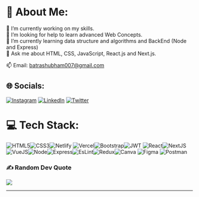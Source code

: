 <!--### Hi there 👋-->

<!--
**iamshubhambatra/iamshubhambatra** is a ✨ _special_ ✨ repository because its `README.md` (this file) appears on your GitHub profile.

Here are some ideas to get you started:

- 🔭 I’m currently working on ...
- 🌱 I’m currently learning ...
- 👯 I’m looking to collaborate on ...
- 🤔 I’m looking for help with ...
- 💬 Ask me about ...
- 📫 How to reach me: ...
- 😄 Pronouns: ...
- ⚡ Fun fact: ...
-->

# 💫 About Me:
🔭 I’m currently working on my skills.<br>🤝 I’m looking for help to learn advanced Web Concepts.<br>🌱 I’m currently learning data structure and algorithms and BackEnd (Node and Express)<br>💬 Ask me about HTML, CSS, JavaScript, React.js and Next.js.

📫 Email: batrashubham007@gmail.com


## 🌐 Socials:
<!-- [![Facebook](https://img.shields.io/badge/Facebook-%231877F2.svg?logo=Facebook&logoColor=white)](https://facebook.com/iamjatinyadav)  -->
[![Instagram](https://img.shields.io/badge/Instagram-%23E4405F.svg?logo=Instagram&logoColor=white)](https://www.instagram.com/iamshubhambatra/) [![LinkedIn](https://img.shields.io/badge/LinkedIn-%230077B5.svg?logo=linkedin&logoColor=white)](https://www.linkedin.com/in/shubham-batra-09393210a/) 
[![Twitter](https://img.shields.io/badge/Twitter-%231DA1F2.svg?logo=Twitter&logoColor=white)]([https://twitter.com](https://x.com/iamshubhambatra?s=21&t=8_Bd1zdbVw99el3SJEdR6A))

# 💻 Tech Stack:
![HTML5](https://img.shields.io/badge/html5-%23E34F26.svg?style=for-the-badge&logo=html5&logoColor=white)![CSS3](https://img.shields.io/badge/css3-%231572B6.svg?style=for-the-badge&logo=css3&logoColor=white)![Netlify](https://img.shields.io/badge/netlify-%23000000.svg?style=for-the-badge&logo=netlify&logoColor=#00C7B7) ![Vercel](https://img.shields.io/badge/vercel-%23000000.svg?style=for-the-badge&logo=vercel&logoColor=white)![Bootstrap](https://img.shields.io/badge/bootstrap-%23563D7C.svg?style=for-the-badge&logo=bootstrap&logoColor=white)![JWT](https://img.shields.io/badge/JWT-black?style=for-the-badge&logo=JSON%20web%20tokens) ![React](https://img.shields.io/badge/react-%2320232a.svg?style=for-the-badge&logo=react&logoColor=%2361DAFB)![NextJS](https://img.shields.io/badge/next.js-%2320232a.svg?style=for-the-badge&logo=next.js&logoColor=%2361DAFB)![VueJS](https://img.shields.io/badge/vue.js-%2320232a.svg?style=for-the-badge&logo=vue.js&logoColor=%234FC08D)![Node](https://img.shields.io/badge/node.js-%2320232a.svg?style=for-the-badge&logo=node.js&logoColor=%2343853D)![Express](https://img.shields.io/badge/express-%2320232a.svg?style=for-the-badge&logo=express&logoColor=%23404D59)![EsLint](https://img.shields.io/badge/eslint-%2320232a.svg?style=for-the-badge&logo=eslint&logoColor=%234B32C3)![Redux](https://img.shields.io/badge/redux-%2320232a.svg?style=for-the-badge&logo=redux&logoColor=%23764ABC)![Canva](https://img.shields.io/badge/Canva-%2300C4CC.svg?style=for-the-badge&logo=Canva&logoColor=white) 	![Figma](https://img.shields.io/badge/figma-%23F24E1E.svg?style=for-the-badge&logo=figma&logoColor=white) ![Postman](https://img.shields.io/badge/Postman-FF6C37?style=for-the-badge&logo=postman&logoColor=white)

### ✍️ Random Dev Quote
![](https://quotes-github-readme.vercel.app/api?type=horizontal&theme=radical)

---






